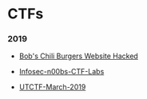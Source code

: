 # CTFs

### 2019

- [Bob's Chili Burgers Website Hacked](https://github.com/Kahvi-0/CTFs/tree/master/Forensic-CTF---Bob-s-Chili-Burgers-Website-Hacked)

- [Infosec-n00bs-CTF-Labs](https://github.com/Kahvi-0/CTFs/tree/master/Infosec-n00bs-CTF-Labs)

- [UTCTF-March-2019](https://github.com/Kahvi-0/CTFs/tree/master/UTCTF-March-2019)
